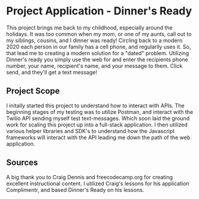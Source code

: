 # Project Application - Dinner's Ready

This project brings me back to my childhood, especially around the holidays.
It was too common when my mom, or one of my aunts, call out to my siblings, cousins, and I dinner was ready! Circling back
to a modern 2020 each person in our family has a cell phone, and regularlly uses it. So, that lead me to creating a modern solution
for a "dated" problem. Utilizing Dinner's ready you simply use the web for and enter the recipients phone number, your name, 
recipient's name, and your message to them. Click send, and they'll get a text message!

## Project Scope

I initally started this project to understand how to interact with APIs. The beginning stages of my testing was to utilize
Postman, and interact with the Twilio API sending myself test text-messages. Which soon laid the ground work for scaling this
project up into a full-stack application. I then utilized various helper libraries and SDK's to understand how the Javascript 
frameworks will interact with the API leading me down the path of the web application.

## Sources

A big thank you to Craig Dennis and freecodecamp.org for creating excellent instructional content.
I utilized Craig's lessons for his application Complimentr, and based Dinner's Ready on his lessons.
